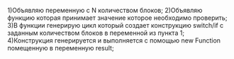 
 1)Объявляю переменную с N количеством блоков;
 2)Объявляю функцию которая принимает значение которое необходимо проверить;
 3)В функции генерирую цикл который создает конструкцию switch/if с заданным количеством блоков в переменной из пункта 1;
 4)Конструкция генерируется и выполняется с помощью new Function помещенную в переменную result;

 

